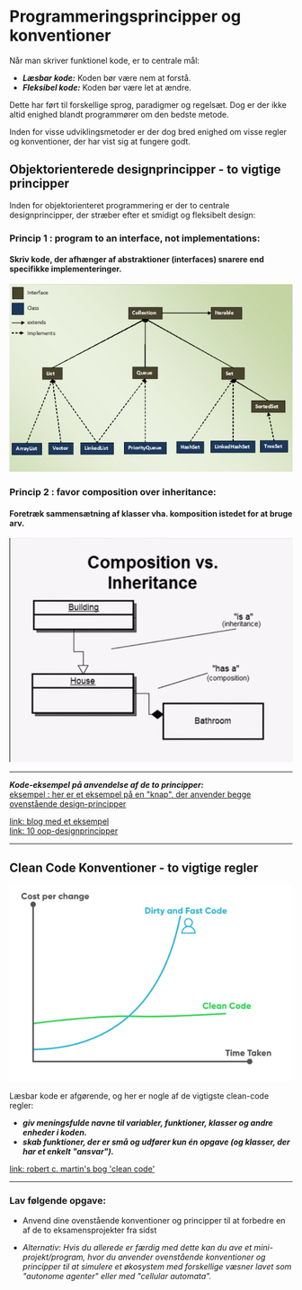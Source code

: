 # Programmeringsprincipper og konventioner
Når man skriver funktionel kode, er to centrale mål:

- ***Læsbar kode:*** Koden bør være nem at forstå.
- ***Fleksibel kode:*** Koden bør være let at ændre.

Dette har ført til forskellige sprog, paradigmer og regelsæt. Dog er der ikke altid enighed blandt programmører om den bedste metode.

Inden for visse udviklingsmetoder er der dog bred enighed om visse regler og konventioner, der har vist sig at fungere godt.

## Objektorienterede designprincipper - to vigtige principper

Inden for objektorienteret programmering er der to centrale designprincipper, der stræber efter et smidigt og fleksibelt design:

### Princip 1 : program to an interface, not implementations: 
#### Skriv kode, der afhænger af abstraktioner (interfaces) snarere end specifikke implementeringer.

![***Diagram over hvordan interfaces anvendes i javas Collection bibliteket***](pic_CollectionsInterfaces.png)


### Princip 2 : favor composition over inheritance:
#### Foretræk sammensætning af klasser vha. komposition istedet for at bruge arv.

![***Skitse af forskellen imellem "composition" og "inheritance"***](pic_IvsC.png)


-------------------------------------------------------------------------------------------------------------------------------

***Kode-eksempel på anvendelse af de to principper:***   
[eksempel : her er et eksempel på en "knap", der anvender begge ovenstående design-principper](kode_eksempel_oop_design.md)

[link: blog med et eksempel](https://dmitripavlutin.com/interface-vs-implementation/)     
[link: 10 oop-designprincipper](https://hackernoon.com/10-oop-design-principles-every-programmer-should-know-f187436caf65) 

-------------------------------------------------------------------------------------------------------------------------------


## Clean Code Konventioner - to vigtige regler

![](pic_cleancode_graph.png)

Læsbar kode er afgørende, og her er nogle af de vigtigste clean-code regler:

- ***giv meningsfulde navne til variabler, funktioner, klasser og andre enheder i koden.***
- ***skab funktioner, der er små og udfører kun én opgave (og klasser, der har et enkelt "ansvar").***

[link: robert c. martin's bog 'clean code'](https://csiitian.blog/clean-code-by-robert-c-martin-book-summary-32690db5e75b)

--------------------------------------------------------

### Lav følgende opgave:

- Anvend dine ovenstående konventioner og principper til at forbedre en af de to eksamensprojekter fra sidst

- *Alternativ: Hvis du allerede er færdig med dette kan du ave et mini-projekt/program, hvor du anvender ovenstående konventioner og principper til at simulere et økosystem med forskellige væsner lavet som "autonome agenter" eller med "cellular automata".*  